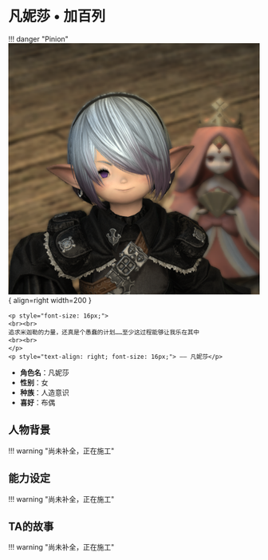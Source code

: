 # **凡妮莎 • 加百列**

!!! danger "Pinion"
    ![Image title](./Image/Vanessa.png){ align=right width=200 }

    <p style="font-size: 16px;">
    <br><br>
    追求米迦勒的力量，还真是个愚蠢的计划……至少这过程能够让我乐在其中
    <br><br>
    </p>
    <p style="text-align: right; font-size: 16px;"> —— 凡妮莎</p>

<div class="grid cards" markdown>

  - **角色名**：凡妮莎 
  - **性别**：女
  - **种族**：人造意识 
  - **喜好**：布偶

</div>

## **人物背景**
!!! warning "尚未补全，正在施工"

## **能力设定**
!!! warning "尚未补全，正在施工"

## **TA的故事**
!!! warning "尚未补全，正在施工"